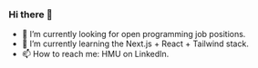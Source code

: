 ### Hi there 👋

- 🔭 I’m currently looking for open programming job positions.
- 🌱 I’m currently learning the Next.js + React + Tailwind stack.
- 📫 How to reach me: HMU on LinkedIn.

<!--
**erhkim/erhkim** is a ✨ _special_ ✨ repository because its `README.md` (this file) appears on your GitHub profile.

Here are some ideas to get you started:

- 👯 I’m looking to collaborate on 
- 🤔 I’m looking for help with ...
- 💬 Ask me about ...
- 😄 Pronouns: ...
- ⚡ Fun fact: ...
-->
